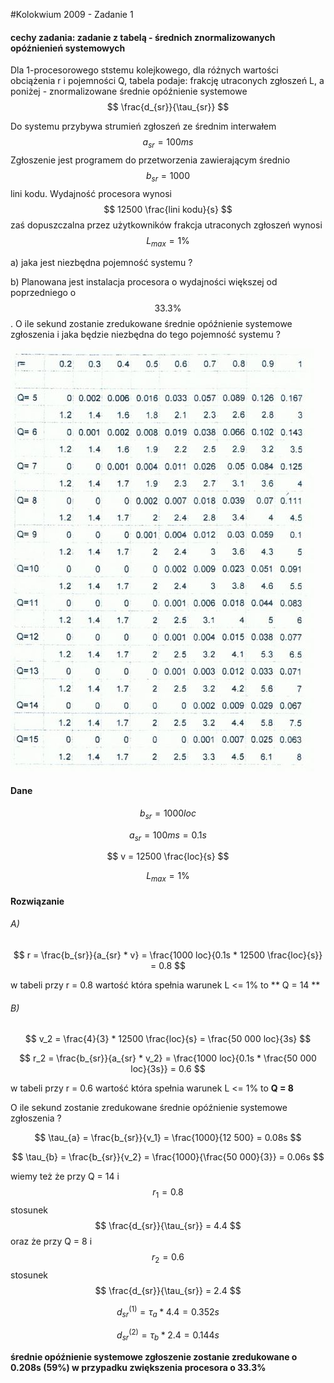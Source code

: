 #Kolokwium 2009 - Zadanie 1

#### cechy zadania: zadanie z tabelą - średnich znormalizowanych opóźnienień systemowych

Dla 1-procesorowego ststemu kolejkowego, dla różnych wartości obciążenia r i pojemności Q, tabela podaje:
frakcję utraconych zgłoszeń L, a poniżej - znormalizowane średnie opóźnienie systemowe $$ \frac{d_{sr}}{\tau_{sr}} $$

Do systemu przybywa strumień zgłoszeń ze średnim interwałem $$ a_{sr} = 100ms $$ Zgłoszenie jest programem do przetworzenia zawierającym średnio
$$ b_{sr} = 1000 $$ lini kodu. Wydajność procesora wynosi $$ 12500 \frac{lini kodu}{s} $$ zaś dopuszczalna przez użytkowników frakcja utraconych zgłoszeń wynosi 
$$ L_{max} = 1 \% $$

a) jaka jest niezbędna pojemność systemu ?

b) Planowana jest instalacja procesora o wydajności większej od poprzedniego o $$ 33.3 \% $$. 
O ile sekund zostanie zredukowane średnie opóźnienie systemowe zgłoszenia i jaka będzie niezbędna do tego pojemność systemu ?

![tab](tab.jpg "tab")

#### Dane

$$ b_{sr} = 1000 loc $$

$$ a_{sr} = 100ms = 0.1 s $$

$$ v = 12500 \frac{loc}{s} $$ 

$$ L_{max} = 1 \% $$

#### Rozwiązanie

###### A)

$$ r = \frac{b_{sr}}{a_{sr} * v} = \frac{1000 loc}{0.1s * 12500 \frac{loc}{s}} = 0.8 $$

w tabeli przy r = 0.8 wartość która spełnia warunek L <= 1% to ** Q = 14 **

###### B)

$$ v_2 = \frac{4}{3} * 12500 \frac{loc}{s} = \frac{50 000 loc}{3s} $$

$$ r_2 = \frac{b_{sr}}{a_{sr} * v_2} = \frac{1000 loc}{0.1s * \frac{50 000 loc}{3s}} = 0.6 $$
 
w tabeli przy r = 0.6 wartość która spełnia warunek L <= 1% to **Q = 8**

O ile sekund zostanie zredukowane średnie opóźnienie systemowe zgłoszenia ?

$$ \tau_{a} = \frac{b_{sr}}{v_1} = \frac{1000}{12 500} = 0.08s $$

$$ \tau_{b} = \frac{b_{sr}}{v_2} = \frac{1000}{\frac{50 000}{3}} = 0.06s $$

wiemy też że przy Q = 14 i $$ r_1 = 0.8 $$ stosunek $$ \frac{d_{sr}}{\tau_{sr}} = 4.4 $$ 
oraz że przy Q = 8 i $$ r_2 = 0.6 $$ stosunek $$ \frac{d_{sr}}{\tau_{sr}} = 2.4 $$ 

$$ d^{(1)}_{sr} = \tau_a * 4.4 = 0.352s $$

$$ d^{(2)}_{sr} = \tau_b * 2.4 = 0.144s $$

**średnie opóźnienie systemowe zgłoszenie zostanie zredukowane o 0.208s (59%) w przypadku zwiększenia procesora o 33.3%**